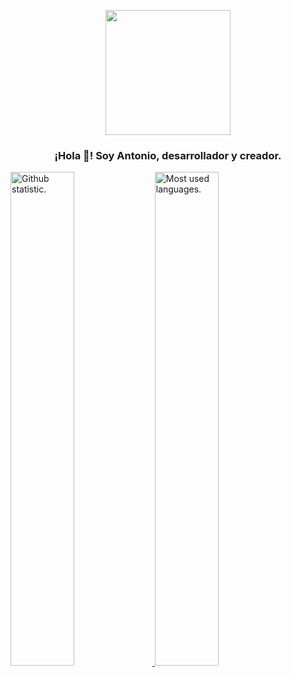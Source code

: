 <p align="center" width="300">
    <img align="center" width="200" src="https://user-images.githubusercontent.com/35426566/122833009-86c36800-d2ec-11eb-808c-323073f018ae.png"/>
    <h3 align="center">¡Hola 🖖! Soy Antonio, desarrollador y creador.</h3>
</p>

<a href="https://antoniohnz.me/" target='_blank'>
  <img width='45%' src='https://github-readme-stats.vercel.app/api?username=toniop99&theme=radical&show_icons=true' alt='Github statistic.' />
</a>

<a href="https://antoniohnz.me/" target='_blank'>
  <img width='45%' src='https://github-readme-stats.vercel.app/api/top-langs/?username=toniop99&layout=compact' alt='Most used languages.' />
</a>

